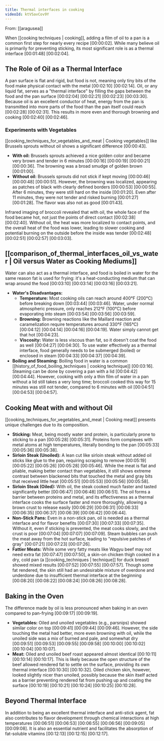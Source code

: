 ```yaml
---
title: Thermal interfaces in cooking
videoId: ktVSavCov9Y
---
```


From: [[aragusea]] <br/> 

When [[cooking techniques | cooking]], adding a film of oil to a pan is a common first step for nearly every recipe <a class="yt-timestamp" data-t="00:00:02">[00:00:02]</a>. While many believe oil is primarily for preventing sticking, its most significant role is as a thermal interface <a class="yt-timestamp" data-t="00:01:48">[00:01:48]</a> <a class="yt-timestamp" data-t="00:02:04">[00:02:04]</a>.

## The Role of Oil as a Thermal Interface

A pan surface is flat and rigid, but food is not, meaning only tiny bits of the food make physical contact with the metal <a class="yt-timestamp" data-t="00:02:10">[00:02:10]</a> <a class="yt-timestamp" data-t="00:02:14">[00:02:14]</a>. Oil, or any liquid fat, serves as a "thermal interface" by filling the gaps between the food and the pan surface <a class="yt-timestamp" data-t="00:02:04">[00:02:04]</a> <a class="yt-timestamp" data-t="00:02:21">[00:02:21]</a> <a class="yt-timestamp" data-t="00:02:23">[00:02:23]</a> <a class="yt-timestamp" data-t="00:03:30">[00:03:30]</a>. Because oil is an excellent conductor of heat, energy from the pan is transmitted into more parts of the food than the pan itself could reach <a class="yt-timestamp" data-t="00:02:28">[00:02:28]</a> <a class="yt-timestamp" data-t="00:02:31">[00:02:31]</a>. This results in more even and thorough browning and cooking <a class="yt-timestamp" data-t="00:02:40">[00:02:40]</a> <a class="yt-timestamp" data-t="00:02:46">[00:02:46]</a>.

### Experiments with Vegetables
[[cooking_techniques_for_vegetables_and_meat | Cooking vegetables]] like Brussels sprouts without oil shows a significant difference <a class="yt-timestamp" data-t="00:00:43">[00:00:43]</a>.
*   **With oil:** Brussels sprouts achieved a nice golden color and became very brown and tender in 6 minutes <a class="yt-timestamp" data-t="00:00:16">[00:00:16]</a> <a class="yt-timestamp" data-t="00:00:19">[00:00:19]</a> <a class="yt-timestamp" data-t="00:00:21">[00:00:21]</a> <a class="yt-timestamp" data-t="00:00:36">[00:00:36]</a>. The browning was a broad smudge of golden brown <a class="yt-timestamp" data-t="00:01:00">[00:01:00]</a>.
*   **Without oil:** Brussels sprouts did not stick if kept moving <a class="yt-timestamp" data-t="00:00:46">[00:00:46]</a> <a class="yt-timestamp" data-t="00:00:48">[00:00:48]</a> <a class="yt-timestamp" data-t="00:00:51">[00:00:51]</a>. However, the browning was localized, appearing as patches of black with clearly defined borders <a class="yt-timestamp" data-t="00:00:53">[00:00:53]</a> <a class="yt-timestamp" data-t="00:00:55">[00:00:55]</a>. After 6 minutes, they were still hard on the inside <a class="yt-timestamp" data-t="00:01:20">[00:01:20]</a>. Even after 11 minutes, they were not tender and risked burning <a class="yt-timestamp" data-t="00:01:27">[00:01:27]</a> <a class="yt-timestamp" data-t="00:01:28">[00:01:28]</a>. The flavor was also not as good <a class="yt-timestamp" data-t="00:01:43">[00:01:43]</a>.

Infrared imaging of broccoli revealed that with oil, the whole face of the food became hot, not just the points of direct contact <a class="yt-timestamp" data-t="00:02:38">[00:02:38]</a> <a class="yt-timestamp" data-t="00:02:40">[00:02:40]</a>. Without oil, the heat was more localized to contact points, and the overall heat of the food was lower, leading to slower cooking and potential burning on the outside before the inside was tender <a class="yt-timestamp" data-t="00:02:48">[00:02:48]</a> <a class="yt-timestamp" data-t="00:02:51">[00:02:51]</a> <a class="yt-timestamp" data-t="00:02:57">[00:02:57]</a> <a class="yt-timestamp" data-t="00:03:03">[00:03:03]</a>.

## [[comparison_of_thermal_interfaces_oil_vs_water | Oil versus Water as Cooking Mediums]]

Water can also act as a thermal interface, and food is boiled in water for the same reason fat is used for frying: it's a heat-conducting medium that can wrap around the food <a class="yt-timestamp" data-t="00:03:10">[00:03:10]</a> <a class="yt-timestamp" data-t="00:03:14">[00:03:14]</a> <a class="yt-timestamp" data-t="00:03:16">[00:03:16]</a> <a class="yt-timestamp" data-t="00:03:21">[00:03:21]</a>.
*   **Water's Disadvantages:**
    *   **Temperature:** Most cooking oils can reach around 400°F (200°C) before breaking down <a class="yt-timestamp" data-t="00:03:44">[00:03:44]</a> <a class="yt-timestamp" data-t="00:03:46">[00:03:46]</a>. Water, under normal atmospheric pressure, only reaches 212°F (100°C) before evaporating into steam <a class="yt-timestamp" data-t="00:03:54">[00:03:54]</a> <a class="yt-timestamp" data-t="00:03:56">[00:03:56]</a> <a class="yt-timestamp" data-t="00:03:59">[00:03:59]</a>.
    *   **Browning:** Browning reactions like the Maillard reaction and caramelization require temperatures around 330°F (165°C) <a class="yt-timestamp" data-t="00:04:12">[00:04:12]</a> <a class="yt-timestamp" data-t="00:04:14">[00:04:14]</a> <a class="yt-timestamp" data-t="00:04:16">[00:04:16]</a> <a class="yt-timestamp" data-t="00:04:19">[00:04:19]</a>. Water simply cannot get that hot <a class="yt-timestamp" data-t="00:04:23">[00:04:23]</a>.
    *   **Viscosity:** Water is less viscous than fat, so it doesn't coat the food as well <a class="yt-timestamp" data-t="00:04:27">[00:04:27]</a> <a class="yt-timestamp" data-t="00:04:30">[00:04:30]</a>. To use water effectively as a thermal interface, food generally needs to be submerged (boiled) or enclosed in steam <a class="yt-timestamp" data-t="00:04:33">[00:04:33]</a> <a class="yt-timestamp" data-t="00:04:37">[00:04:37]</a> <a class="yt-timestamp" data-t="00:04:39">[00:04:39]</a>.
*   **Boiling and Steaming:** Boiling food in water is a common [[history_of_food_boiling_techniques | cooking technique]] <a class="yt-timestamp" data-t="00:03:16">[00:03:16]</a>. Steaming can be done by covering a pan with a lid <a class="yt-timestamp" data-t="00:04:42">[00:04:42]</a> <a class="yt-timestamp" data-t="00:04:44">[00:04:44]</a>. However, cooking with only a thin film of water in a pan without a lid still takes a very long time; broccoli cooked this way for 15 minutes was still not tender, compared to 6 minutes with oil <a class="yt-timestamp" data-t="00:04:51">[00:04:51]</a> <a class="yt-timestamp" data-t="00:04:53">[00:04:53]</a> <a class="yt-timestamp" data-t="00:04:57">[00:04:57]</a>.

## Cooking Meat with and without Oil

[[cooking_techniques_for_vegetables_and_meat | Cooking meat]] presents unique challenges due to its composition.
*   **Sticking:** Meat, being mostly water and protein, is particularly prone to sticking to a pan <a class="yt-timestamp" data-t="00:05:28">[00:05:28]</a> <a class="yt-timestamp" data-t="00:05:31">[00:05:31]</a>. Proteins form complexes with metal atoms at high temperatures, literally bonding to the pan <a class="yt-timestamp" data-t="00:05:33">[00:05:33]</a> <a class="yt-timestamp" data-t="00:05:36">[00:05:36]</a> <a class="yt-timestamp" data-t="00:05:38">[00:05:38]</a>.
*   **Sirloin Steak (Unoiled):** A lean cut like sirloin steak without added oil sticks like glue to the pan, requiring scraping to remove <a class="yt-timestamp" data-t="00:05:19">[00:05:19]</a> <a class="yt-timestamp" data-t="00:05:22">[00:05:22]</a> <a class="yt-timestamp" data-t="00:05:26">[00:05:26]</a> <a class="yt-timestamp" data-t="00:05:28">[00:05:28]</a> <a class="yt-timestamp" data-t="00:05:46">[00:05:46]</a>. While the meat is flat and pliable, making better contact than vegetables, it still shows extreme contrast between blackened bits that touched the metal and gray bits that received little heat <a class="yt-timestamp" data-t="00:05:51">[00:05:51]</a> <a class="yt-timestamp" data-t="00:05:53">[00:05:53]</a> <a class="yt-timestamp" data-t="00:05:56">[00:05:56]</a> <a class="yt-timestamp" data-t="00:05:58">[00:05:58]</a>.
*   **Sirloin Steak (Oiled):** With oil, the steak cooked much faster and tasted significantly better <a class="yt-timestamp" data-t="00:06:47">[00:06:47]</a> <a class="yt-timestamp" data-t="00:06:48">[00:06:48]</a> <a class="yt-timestamp" data-t="00:06:51">[00:06:51]</a>. The oil forms a barrier between proteins and metal, and its effectiveness as a thermal interface cooks the surface faster and more thoroughly, allowing a brown crust to release easily <a class="yt-timestamp" data-t="00:06:29">[00:06:29]</a> <a class="yt-timestamp" data-t="00:06:31">[00:06:31]</a> <a class="yt-timestamp" data-t="00:06:33">[00:06:33]</a> <a class="yt-timestamp" data-t="00:06:35">[00:06:35]</a> <a class="yt-timestamp" data-t="00:06:37">[00:06:37]</a> <a class="yt-timestamp" data-t="00:06:39">[00:06:39]</a> <a class="yt-timestamp" data-t="00:06:42">[00:06:42]</a> <a class="yt-timestamp" data-t="00:06:44">[00:06:44]</a>.
*   **Non-Stick Pans:** Even in a non-stick pan, oil is needed as a thermal interface and for flavor benefits <a class="yt-timestamp" data-t="00:07:30">[00:07:30]</a> <a class="yt-timestamp" data-t="00:07:33">[00:07:33]</a> <a class="yt-timestamp" data-t="00:07:35">[00:07:35]</a>. Without it, even if sticking is prevented, the meat cooks slowly, and the crust is poor <a class="yt-timestamp" data-t="00:07:04">[00:07:04]</a> <a class="yt-timestamp" data-t="00:07:07">[00:07:07]</a> <a class="yt-timestamp" data-t="00:07:09">[00:07:09]</a>. Steam bubbles can push the meat away from the hot surface, leading to "repulsive patches of gray" <a class="yt-timestamp" data-t="00:07:21">[00:07:21]</a> <a class="yt-timestamp" data-t="00:07:23">[00:07:23]</a> <a class="yt-timestamp" data-t="00:07:26">[00:07:26]</a>.
*   **Fattier Meats:** While some very fatty meats like Wagyu beef may not need extra fat <a class="yt-timestamp" data-t="00:07:47">[00:07:47]</a> <a class="yt-timestamp" data-t="00:07:50">[00:07:50]</a>, a skin-on chicken thigh cooked in a dry, cold pan (a [[cooking_techniques | technique]] for duck breast) showed mixed results <a class="yt-timestamp" data-t="00:07:52">[00:07:52]</a> <a class="yt-timestamp" data-t="00:07:55">[00:07:55]</a> <a class="yt-timestamp" data-t="00:07:57">[00:07:57]</a>. Though some fat rendered, the skin still had an undesirable mixture of overdone and underdone due to insufficient thermal interface at the beginning <a class="yt-timestamp" data-t="00:08:20">[00:08:20]</a> <a class="yt-timestamp" data-t="00:08:22">[00:08:22]</a> <a class="yt-timestamp" data-t="00:08:24">[00:08:24]</a> <a class="yt-timestamp" data-t="00:08:26">[00:08:26]</a> <a class="yt-timestamp" data-t="00:08:28">[00:08:28]</a>.

## Baking in the Oven

The difference made by oil is less pronounced when baking in an oven compared to pan-frying <a class="yt-timestamp" data-t="00:09:17">[00:09:17]</a> <a class="yt-timestamp" data-t="00:09:19">[00:09:19]</a>.
*   **Vegetables:** Oiled and unoiled vegetables (e.g., parsnips) showed similar color on top <a class="yt-timestamp" data-t="00:09:41">[00:09:41]</a> <a class="yt-timestamp" data-t="00:09:44">[00:09:44]</a> <a class="yt-timestamp" data-t="00:09:46">[00:09:46]</a>. However, the side touching the metal had better, more even browning with oil, while the unoiled side was a mix of burned and pale, and somewhat dry <a class="yt-timestamp" data-t="00:09:51">[00:09:51]</a> <a class="yt-timestamp" data-t="00:09:53">[00:09:53]</a> <a class="yt-timestamp" data-t="00:09:55">[00:09:55]</a> <a class="yt-timestamp" data-t="00:09:58">[00:09:58]</a> <a class="yt-timestamp" data-t="00:10:00">[00:10:00]</a> <a class="yt-timestamp" data-t="00:10:02">[00:10:02]</a> <a class="yt-timestamp" data-t="00:10:04">[00:10:04]</a> <a class="yt-timestamp" data-t="00:10:07">[00:10:07]</a>.
*   **Meat:** Oiled and unoiled beef roast appeared almost identical <a class="yt-timestamp" data-t="00:10:11">[00:10:11]</a> <a class="yt-timestamp" data-t="00:10:14">[00:10:14]</a> <a class="yt-timestamp" data-t="00:10:17">[00:10:17]</a>. This is likely because the open structure of the beef allowed rendered fat to settle on the surface, providing its own thermal interface <a class="yt-timestamp" data-t="00:10:30">[00:10:30]</a> <a class="yt-timestamp" data-t="00:10:32">[00:10:32]</a>. Oiled chicken skin, however, looked slightly nicer than unoiled, possibly because the skin itself acted as a barrier preventing rendered fat from pushing up and coating the surface <a class="yt-timestamp" data-t="00:10:19">[00:10:19]</a> <a class="yt-timestamp" data-t="00:10:21">[00:10:21]</a> <a class="yt-timestamp" data-t="00:10:24">[00:10:24]</a> <a class="yt-timestamp" data-t="00:10:25">[00:10:25]</a> <a class="yt-timestamp" data-t="00:10:28">[00:10:28]</a>.

## Beyond Thermal Interface

In addition to being an excellent thermal interface and anti-stick agent, fat also contributes to flavor development through chemical interactions at high temperatures <a class="yt-timestamp" data-t="00:06:51">[00:06:51]</a> <a class="yt-timestamp" data-t="00:06:53">[00:06:53]</a> <a class="yt-timestamp" data-t="00:06:55">[00:06:55]</a> <a class="yt-timestamp" data-t="00:06:56">[00:06:56]</a> <a class="yt-timestamp" data-t="00:09:05">[00:09:05]</a> <a class="yt-timestamp" data-t="00:09:08">[00:09:08]</a>. It is also an essential nutrient and facilitates the absorption of fat-soluble vitamins <a class="yt-timestamp" data-t="00:12:13">[00:12:13]</a> <a class="yt-timestamp" data-t="00:12:15">[00:12:15]</a> <a class="yt-timestamp" data-t="00:12:17">[00:12:17]</a>.